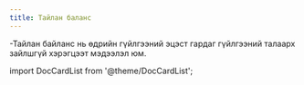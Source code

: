 ```yaml
---
title: Тайлан баланс
---
```

-Тайлан байланс нь өдрийн гүйлгээний эцэст гардаг гүйлгээний талаарх зайлшгүй хэрэгцээт мэдээлэл юм.


import DocCardList from '@theme/DocCardList';

<DocCardList />




